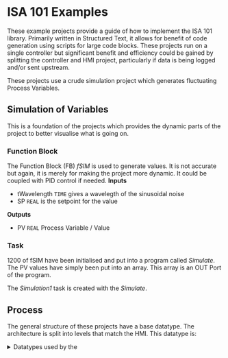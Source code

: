 # ISA 101 Examples
These example projects provide a guide of how to implement the ISA 101 library. Primarily written in Structured Text, it allows for benefit of code generation using scripts for large code blocks. 
These projects run on a single controller but significant benefit and efficiency could be gained by splitting the controller and HMI project, particularly if data is being logged and/or sent upstream.

These projects use a crude simulation project which generates fluctuating Process Variables.

## Simulation of Variables
This is a foundation of the projects which provides the dynamic parts of the project to better visualise what is going on.

### Function Block
The Function Block (FB) _fSIM_ is used to generate values. It is not accurate but again, it is merely for making the project more dynamic. It could be coupled with PID control if needed.
__Inputs__
- tWavelength `TIME` gives a wavelegth of the sinusoidal noise
- SP `REAL` is the setpoint for the value

__Outputs__
- PV `REAL` Process Variable / Value

### Task
1200 of fSIM have been initialised and put into a program called _Simulate_. The PV values have simply been put into an array. This array is an OUT Port of the program.

The _Simulation1_ task is created with the _Simulate_.

## Process
The general structure of these projects have a base datatype. The architecture is split into levels that match the HMI. This datatype is:
<details>

<summary>Datatypes used by the   </summary>

_HMI_L_ is the parent datatype - Level 1. Similar to _HMI_L2_, it contains an array of child levels and its own _VA_ array. This is the Variable Alarm structure from ISA 101.
```pascal
   HMI_L : STRUCT
        sTitle  : STRING;
        MENU    : HMI_HEADER_MENU;
        ALMS    : HMI_L_ALMS;
        VA      : ARRAY[1..20] OF ISA_VA;
        L2      : ARRAY[1..6] OF HMI_L2;
    END_STRUCT
```
```pascal
   HMI_L2 : STRUCT
        sTitle  : STRING;
        MENU2   : HMI_HEADER_MENU;
        ALMS    : HMI_L_ALMS;
        VA      : ARRAY[1..20] OF ISA_VA;
        L3      : ARRAY[1..6] OF HMI_L3;
    END_STRUCT
```
```pascal   
    HMI_L3 : STRUCT
        sTitle  : STRING;
        ALMS    : HMI_L_ALMS;
        VA      : ARRAY[1..20] OF ISA_VA;
    END_STRUCT
```
```pascal    
    HMI_L_ALMS  : STRUCT
        s               : INT;                  // State of alarm: 0 = nothing, 1 = low, 2 = medium, 3 = high, 4 = urgent
        d               : DIAGdt;               // Diagnostics
        a               : ARRAY[1..1000] OF HMI_L_ALMS_ALM; // 20 Alarms per VA
    END_STRUCT
```
```pascal
    HMI_L_ALMS_ALM : STRUCT
        id              : INT;
        sev             : INT;
        n               : STRING;
        s               : INT;
        sState          : STRING;
        xInAlarm        : BOOL;
    END_STRUCT
```

</details>

